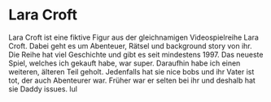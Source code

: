 # Lara Croft
Lara Croft ist eine fiktive Figur aus der gleichnamigen Videospielreihe Lara Croft.
Dabei geht es um Abenteuer, Rätsel und background story von ihr.
Die Reihe hat viel Geschichte und gibt es seit mindestens 1997. 
Das neueste Spiel, welches ich gekauft habe, war super. Daraufhin habe ich einen weiteren, älteren
Teil geholt. 
Jedenfalls hat sie nice bobs und ihr Vater ist tot, der auch Abenteurer war.
Früher war er selten bei ihr und deshalb hat sie Daddy issues. lul